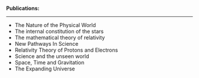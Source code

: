 </br>
<p><strong> Publications: </strong></p>
<hr>
<ul>


 <li><a target="_blank" href="https://github.com/manjunath5496/Arthur-Stanley-Eddington-Papers/blob/master/tst(280).pdf" style="text-decoration:none;">The Nature of the Physical World</a></li>
 <li><a target="_blank" href="https://github.com/manjunath5496/Arthur-Stanley-Eddington-Papers/blob/master/tst(281).pdf" style="text-decoration:none;">The internal constitution of the stars</a></li>
  <li><a target="_blank" href="https://github.com/manjunath5496/Arthur-Stanley-Eddington-Papers/blob/master/tst(282).pdf" style="text-decoration:none;">The mathematical theory of relativity</a></li>
 <li><a target="_blank" href="https://github.com/manjunath5496/Arthur-Stanley-Eddington-Papers/blob/master/tst(283).pdf" style="text-decoration:none;">New Pathways In Science </a></li>
   <li><a target="_blank" href="https://github.com/manjunath5496/Arthur-Stanley-Eddington-Papers/blob/master/tst(284).pdf" style="text-decoration:none;">Relativity Theory of Protons and Electrons</a></li>
 <li><a target="_blank" href="https://github.com/manjunath5496/Arthur-Stanley-Eddington-Papers/blob/master/tst(285).pdf" style="text-decoration:none;">Science and the unseen world</a></li>
 
<li><a target="_blank" href="https://github.com/manjunath5496/Arthur-Stanley-Eddington-Papers/blob/master/tst(286).pdf" style="text-decoration:none;">Space, Time and Gravitation</a></li>
 <li><a target="_blank" href="https://github.com/manjunath5496/Arthur-Stanley-Eddington-Papers/blob/master/tst(287).pdf" style="text-decoration:none;">The Expanding Universe</a></li>
 
 
 
 
 
 
 
</ul>
